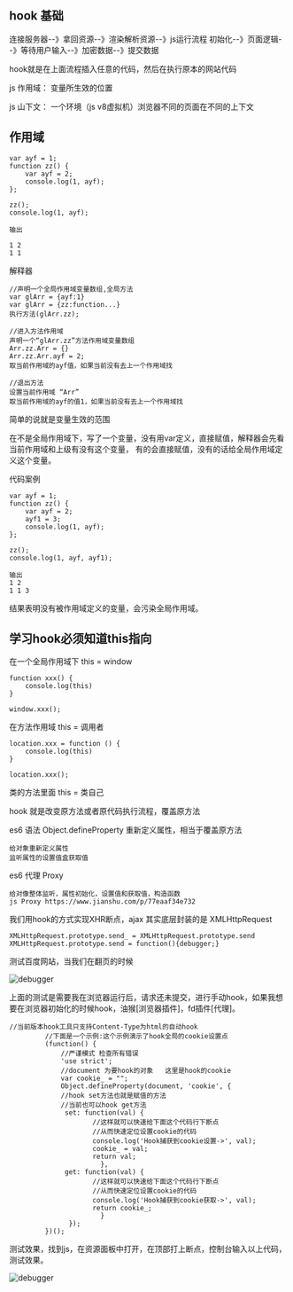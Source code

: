 ## hook 基础

连接服务器--》拿回资源--》渲染解析资源--》js运行流程 初始化--》页面逻辑--》等待用户输入--》加密数据--》提交数据

hook就是在上面流程插入任意的代码，然后在执行原本的网站代码

js 作用域： 变量所生效的位置

js 山下文： 一个环境（js v8虚拟机）浏览器不同的页面在不同的上下文

## 作用域

    var ayf = 1;
    function zz() {
        var ayf = 2;
        console.log(1, ayf);
    };
    
    zz();
    console.log(1, ayf);
    
    输出
    
    1 2
    1 1
    
解释器

    //声明一个全局作用域变量数组,全局方法
    var glArr = {ayf:1} 
    var glArr = {zz:function...}
    执行方法(glArr.zz);
    
    //进入方法作用域
    声明一个“glArr.zz”方法作用域变量数组
    Arr.zz.Arr = {}
    Arr.zz.Arr.ayf = 2;
    取当前作用域的ayf值，如果当前没有去上一个作用域找
    
    //退出方法
    设置当前作用域 “Arr”
    取当前作用域的ayf的值1，如果当前没有去上一个作用域找
    
简单的说就是变量生效的范围

在不是全局作用域下，写了一个变量，没有用var定义，直接赋值，解释器会先看当前作用域和上级有没有这个变量，
有的会直接赋值，没有的话给全局作用域定义这个变量。

代码案例

    var ayf = 1;
    function zz() {
        var ayf = 2;
        ayf1 = 3;
        console.log(1, ayf);
    };
    
    zz();
    console.log(1, ayf, ayf1);
    
    输出
    1 2
    1 1 3
    
结果表明没有被作用域定义的变量，会污染全局作用域。
    
## 学习hook必须知道this指向

在一个全局作用域下 this = window

    function xxx() {
        console.log(this)
    }
    
    window.xxx();


在方法作用域 this = 调用者

    location.xxx = function () {
        console.log(this)
    }
    
    location.xxx();

类的方法里面 this = 类自己

hook 就是改变原方法或者原代码执行流程，覆盖原方法

es6 语法 Object.defineProperty 重新定义属性，相当于覆盖原方法

    给对象重新定义属性
    监听属性的设置值盒获取值
    
es6 代理 Proxy
    
    给对像整体监听，属性初始化，设置值和获取值，构造函数
    js Proxy https://www.jianshu.com/p/77eaaf34e732
    
我们用hook的方式实现XHR断点，ajax 其实底层封装的是 XMLHttpRequest

    XMLHttpRequest.prototype.send_ = XMLHttpRequest.prototype.send
    XMLHttpRequest.prototype.send = function(){debugger;}
    
测试百度网站，当我们在翻页的时候

![debugger](../../img/56.png)

上面的测试是需要我在浏览器运行后，请求还未提交，进行手动hook，如果我想要在浏览器初始化的时候hook，油猴[浏览器插件]，fd插件[代理]。

    //当前版本hook工具只支持Content-Type为html的自动hook
             //下面是一个示例:这个示例演示了hook全局的cookie设置点
             (function() {
                 //严谨模式 检查所有错误
                 'use strict';
                 //document 为要hook的对象   这里是hook的cookie
                 var cookie_ = "";
                 Object.defineProperty(document, 'cookie', {
                 //hook set方法也就是赋值的方法 
                 //当前也可以hook get方法
                  set: function(val) {
                         //这样就可以快速给下面这个代码行下断点
                         //从而快速定位设置cookie的代码
                         console.log('Hook捕获到cookie设置->', val);
                         cookie_ = val;
                         return val;
                           },
                  get: function(val) {
                         //这样就可以快速给下面这个代码行下断点
                         //从而快速定位设置cookie的代码
                         console.log('Hook捕获到cookie获取->', val);
                         return cookie_;
                           }
                   });
             })();

测试效果，找到js，在资源面板中打开，在顶部打上断点，控制台输入以上代码，测试效果。

![debugger](../../img/57.png)
